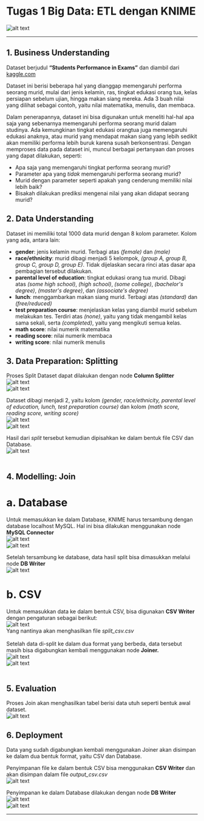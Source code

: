 # Tugas 1 Big Data: ETL dengan KNIME

![alt text](https://github.com/shellaagn/Big-Data-ETL-dengan-KNIME/blob/master/img/workflow.JPG "workflow")
***
## 1. Business Understanding <br>
   Dataset berjudul **“Students Performance in Exams”** dan diambil dari [kaggle.com](https://www.kaggle.com/spscientist/students-performance-in-exams/data#) <br>
   
   Dataset ini berisi beberapa hal yang dianggap memengaruhi performa seorang murid, mulai dari jenis kelamin, ras, tingkat edukasi orang tua, kelas persiapan sebelum ujian, hingga makan siang mereka. Ada 3 buah nilai yang dilihat sebagai contoh, yaitu nilai matematika, menulis, dan membaca.
   
   Dalam penerapannya, dataset ini bisa digunakan untuk meneliti hal-hal apa saja yang sebenarnya memengaruhi performa seorang murid dalam studinya. Ada kemungkinan tingkat edukasi orangtua juga memengaruhi edukasi anaknya, atau murid yang mendapat makan siang yang lebih sedikit akan memiliki performa lebih buruk karena susah berkonsentrasi. Dengan memproses data pada dataset ini, muncul berbagai pertanyaan dan proses yang dapat dilakukan, seperti:
   - Apa saja yang memengaruhi tingkat performa seorang murid?
   - Parameter apa yang *tidak* memengaruhi performa seorang murid?
   - Murid dengan parameter seperti apakah yang cenderung memiliki nilai lebih baik?
   - Bisakah dilakukan prediksi mengenai nilai yang akan didapat seorang murid?
   <a/><br>
## 2. Data Understanding <br>
   Dataset ini memiliki total 1000 data murid dengan 8 kolom parameter.
   Kolom yang ada, antara lain: 
   - **gender**: jenis kelamin murid. Terbagi atas *(female)* dan *(male)*
   - **race/ethnicity**: murid dibagi menjadi 5 kelompok, *(group A, group B, group C, group D, group E)*. Tidak dijelaskan secara rinci atas dasar apa pembagian tersebut dilakukan.
   - **parental level of education**: tingkat edukasi orang tua murid. Dibagi atas *(some high school)*, *(high school)*, *(some college)*, *(bachelor's degree)*, *(master's degree)*, dan *(associate's degree)*
   - **lunch**: menggambarkan makan siang murid. Terbagi atas *(standard)* dan *(free/reduced)*
   - **test preparation course**: menjelaskan kelas yang diambil murid sebelum melakukan tes. Terdiri atas *(none)*, yaitu yang tidak mengambil kelas sama sekali, serta *(completed)*, yaitu yang mengikuti semua kelas.
   - **math score**: nilai numerik matematika
   - **reading score**: nilai numerik membaca
   - **writing score**: nilai numerik menulis
  <a/><br>
## 3. Data Preparation: Splitting<br>
  Proses Split Dataset dapat dilakukan dengan node **Column Splitter** <br>
  ![alt text](https://github.com/shellaagn/Big-Data-ETL-dengan-KNIME/blob/master/img/split-file1.JPG "split file") <br>
  ![alt text](https://github.com/shellaagn/Big-Data-ETL-dengan-KNIME/blob/master/img/column-split.JPG "column splitter") <br>
  
  Dataset dibagi menjadi 2, yaitu kolom *(gender, race/ethnicity, parental level of education, lunch, test preparation course)* dan kolom *(math score, reading score, writing score)* <br>
  ![alt text](https://github.com/shellaagn/Big-Data-ETL-dengan-KNIME/blob/master/img/split-top.JPG "split top") <br>
  ![alt text](https://github.com/shellaagn/Big-Data-ETL-dengan-KNIME/blob/master/img/split-bottom.JPG "split bottom") <br>
  
  Hasil dari *split* tersebut kemudian dipisahkan ke dalam bentuk file CSV dan Database. <br>
  ![alt text](https://github.com/shellaagn/Big-Data-ETL-dengan-KNIME/blob/master/img/split-file2.JPG "split file") <br>
  <br>
## 4. Modelling: Join<br>  
  # a. Database
  Untuk memasukkan ke dalam Database, KNIME harus tersambung dengan database localhost MySQL. Hal ini bisa dilakukan menggunakan node **MySQL Connector** <br>
  ![alt text](https://github.com/shellaagn/Big-Data-ETL-dengan-KNIME/blob/master/img/connect-to-database.JPG "connect to database") <br>
  ![alt text](https://github.com/shellaagn/Big-Data-ETL-dengan-KNIME/blob/master/img/db-connection.JPG "connect to database") <br>
  
  Setelah tersambung ke database, data hasil split bisa dimasukkan melalui node **DB Writer**<br>
  ![alt text](https://github.com/shellaagn/Big-Data-ETL-dengan-KNIME/blob/master/img/write-split-to-db.JPG "db writer") <br>
  
  # b. CSV
  Untuk memasukkan data ke dalam bentuk CSV, bisa digunakan **CSV Writer** dengan pengaturan sebagai berikut: <br>
  ![alt text](https://github.com/shellaagn/Big-Data-ETL-dengan-KNIME/blob/master/img/split-csv.JPG "csv writer") <br>
  Yang nantinya akan menghasilkan file *split_csv.csv* <br>
  <br>
  Setelah data di-split ke dalam dua format yang berbeda, data tersebut masih bisa digabungkan kembali menggunakan node **Joiner.** <br>
  ![alt text](https://github.com/shellaagn/Big-Data-ETL-dengan-KNIME/blob/master/img/join-file.JPG "joiner") <br>
  ![alt text](https://github.com/shellaagn/Big-Data-ETL-dengan-KNIME/blob/master/img/join-config.JPG "joiner") <br>
  <br>
## 5. Evaluation<br>
   Proses Join akan menghasilkan tabel berisi data utuh seperti bentuk awal dataset. <br>
  ![alt text](https://github.com/shellaagn/Big-Data-ETL-dengan-KNIME/blob/master/img/joined-table.JPG "joiner") <br>

## 6. Deployment<br>
  Data yang sudah digabungkan kembali menggunakan Joiner akan disimpan ke dalam dua bentuk format, yaitu CSV dan Database. <br>
  
  Penyimpanan file ke dalam bentuk CSV bisa menggunakan **CSV Writer** dan akan disimpan dalam file *output_csv.csv* <br>
  ![alt text](https://github.com/shellaagn/Big-Data-ETL-dengan-KNIME/blob/master/img/write-end-csv.JPG "csv") <br>
  
  Penyimpanan ke dalam Database dilakukan dengan node **DB Writer**
  ![alt text](https://github.com/shellaagn/Big-Data-ETL-dengan-KNIME/blob/master/img/write-end-db.JPG "db") <br>
  ![alt text](https://github.com/shellaagn/Big-Data-ETL-dengan-KNIME/blob/master/img/write-end-db-res.JPG "db") <br>
  
***


